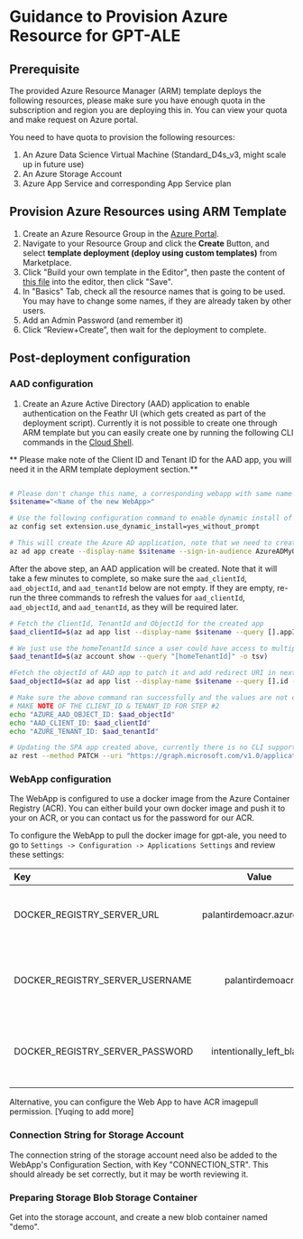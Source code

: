 # Guidance to Provision Azure Resource for GPT-ALE

## Prerequisite
The provided Azure Resource Manager (ARM) template deploys the following resources, please make sure you have enough quota in the subscription and region you are deploying this in. You can view your quota and make request on Azure portal.

You need to have quota to provision the following resources:

1. An Azure Data Science Virtual Machine (Standard_D4s_v3, might scale up in future use)
1. An Azure Storage Account
1. Azure App Service and corresponding App Service plan


## Provision Azure Resources using ARM Template
1. Create an Azure Resource Group in the [Azure Portal](https://portal.azure.com).
1. Navigate to your Resource Group and click the **Create** Button, and select **template deployment (deploy using custom templates)** from Marketplace.
1. Click "Build your own template in the Editor", then paste the content of [this file](./setup_files/azure_provision.json) into the editor, then click "Save".
1. In "Basics" Tab, check all the resource names that is going to be used. You may have to change some names, if they are already taken by other users.
1. Add an Admin Password (and remember it)
1. Click “Review+Create”, then wait for the deployment to complete.

 
## Post-deployment configuration
### AAD configuration
1. Create an Azure Active Directory (AAD) application to enable authentication on the Feathr UI (which gets created as part of the deployment script). Currently it is not possible to create one through ARM template but you can easily create one by running the following CLI commands in the [Cloud Shell](https://shell.azure.com/bash).

** Please make note of the Client ID and Tenant ID for the AAD app, you will need it in the ARM template deployment section.**

```bash

# Please don't change this name, a corresponding webapp with same name gets created in subsequent steps.
$sitename="<Name of the new WebApp>"

# Use the following configuration command to enable dynamic install of az extensions without a prompt. This is required for the az account command group used in the following steps.
az config set extension.use_dynamic_install=yes_without_prompt

# This will create the Azure AD application, note that we need to create an AAD app of platform type Single Page Application(SPA). By default passing the redirect-uris with create command creates an app of type web. Setting Sign in audience to AzureADMyOrg limits the application access to just your tenant.
az ad app create --display-name $sitename --sign-in-audience AzureADMyOrg --web-home-page-url "https://$sitename.azurewebsites.net" --enable-id-token-issuance true
```

After the above step, an AAD application will be created. Note that it will take a few minutes to complete, so make sure the `aad_clientId`, `aad_objectId`, and `aad_tenantId` below are not empty. If they are empty, re-run the three commands to refresh the values for `aad_clientId`, `aad_objectId`, and `aad_tenantId`, as they will be required later.

```bash
# Fetch the ClientId, TenantId and ObjectId for the created app
$aad_clientId=$(az ad app list --display-name $sitename --query [].appId -o tsv)

# We just use the homeTenantId since a user could have access to multiple tenants
$aad_tenantId=$(az account show --query "[homeTenantId]" -o tsv)

#Fetch the objectId of AAD app to patch it and add redirect URI in next step.
$aad_objectId=$(az ad app list --display-name $sitename --query [].id -o tsv)

# Make sure the above command ran successfully and the values are not empty. If they are empty, re-run the above commands as the app creation could take some time.
# MAKE NOTE OF THE CLIENT_ID & TENANT_ID FOR STEP #2
echo "AZURE_AAD_OBJECT_ID: $aad_objectId"
echo "AAD_CLIENT_ID: $aad_clientId"
echo "AZURE_TENANT_ID: $aad_tenantId"

# Updating the SPA app created above, currently there is no CLI support to add redirectUris to a SPA, so we have to patch manually via az rest
az rest --method PATCH --uri "https://graph.microsoft.com/v1.0/applications/$aad_objectId" --headers "Content-Type=application/json" --body "{spa:{redirectUris:['https://$sitename.azurewebsites.net']}}"
```
### WebApp configuration

The WebApp is configured to use a docker image from the Azure Container Registry (ACR). You can either build your own docker image and push it to your on ACR, or you can contact us for the password for our ACR.

To configure the WebApp to pull the docker image for gpt-ale, you need to go to `Settings -> Configuration -> Applications Settings` and review these settings:

| Key      | Value | Comment     |
| :---        |    :----:   |          ---: |
| DOCKER_REGISTRY_SERVER_URL        | palantirdemoacr.azurecr.io       | Replace w/ the name of your ACR, if you are not using ours |
| DOCKER_REGISTRY_SERVER_USERNAME   | palantirdemoacr                  | Replace w/ your username, if you are not using our ACR |
| DOCKER_REGISTRY_SERVER_PASSWORD   | intentionally_left_blank         | **REDACTED**, please contact GPT-ALE Project Team |

Alternative, you can configure the Web App to have ACR imagepull permission. [Yuqing to add more]

### Connection String for Storage Account

The connection string of the storage account need also be added to the WebApp's Configuration Section, with Key "CONNECTION_STR". This should already be set correctly, but it may be worth reviewing it.

### Preparing Storage Blob Storage Container

Get into the storage account, and create a new blob container named "demo".

